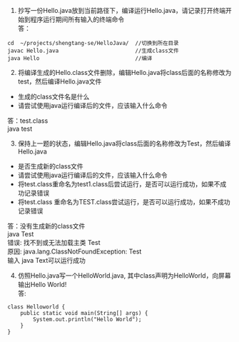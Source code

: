 1. 抄写一份Hello.java放到当前路径下，编译运行Hello.java，请记录打开终端开始到程序运行期间所有输入的终端命令  
答：

```
cd  ~/projects/shengtang-se/HelloJava/  //切换到所在目录
javac Hello.java                        //生成class文件
java Hello                              //编译
```

2. 将编译生成的Hello.class文件删除，编辑Hello.java将class后面的名称修改为test，然后编译Hello.java文件  
* 生成的class文件名是什么
* 请尝试使用java运行编译后的文件，应该输入什么命令  

答：test.class  
java test

3. 保持上一题的状态，编辑Hello.java将class后面的名称修改为Test，然后编译Hello.java
* 是否生成新的class文件
* 请尝试使用java运行编译后的文件，应该输入什么命令
* 将test.class重命名为test1.class后尝试运行，是否可以运行成功，如果不成功记录错误
* 将test.class 重命名为TEST.class尝试运行，是否可以运行成功，如果不成功记录错误

答：没有生成新的class文件   
java Test  
错误: 找不到或无法加载主类 Test  
原因: java.lang.ClassNotFoundException: Test  
输入 java Text可以运行成功

4. 仿照Hello.java写一个HelloWorld.java, 其中class声明为HelloWorld，向屏幕输出Hello World!  
答:

```
class Helloworld {
    public static void main(String[] args) {
        System.out.println("Hello World");
    }
}
```